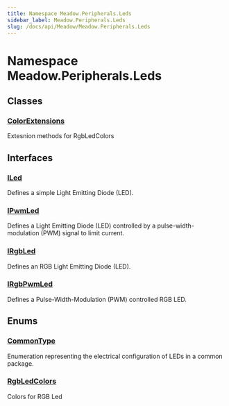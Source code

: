 ```yaml
---
title: Namespace Meadow.Peripherals.Leds
sidebar_label: Meadow.Peripherals.Leds
slug: /docs/api/Meadow/Meadow.Peripherals.Leds
---
```

# Namespace Meadow.Peripherals.Leds
## Classes
### [ColorExtensions](../Meadow.Peripherals.Leds/ColorExtensions)
Extesnion methods for RgbLedColors
## Interfaces
### [ILed](../Meadow.Peripherals.Leds/ILed)
Defines a simple Light Emitting Diode (LED).
### [IPwmLed](../Meadow.Peripherals.Leds/IPwmLed)
Defines a Light Emitting Diode (LED) controlled by a pulse-width-modulation
(PWM) signal to limit current.
### [IRgbLed](../Meadow.Peripherals.Leds/IRgbLed)
Defines an RGB Light Emitting Diode (LED).
### [IRgbPwmLed](../Meadow.Peripherals.Leds/IRgbPwmLed)
Defines a Pulse-Width-Modulation (PWM) controlled RGB LED.
## Enums
### [CommonType](../Meadow.Peripherals.Leds/CommonType)
Enumeration representing the electrical configuration of LEDs in a common package.
### [RgbLedColors](../Meadow.Peripherals.Leds/RgbLedColors)
Colors for RGB Led
